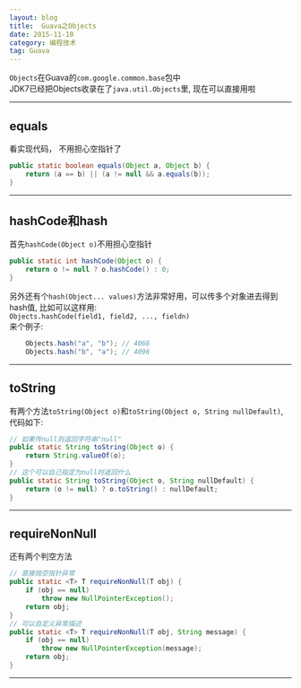 ```yaml
---
layout: blog
title:  Guava之Objects
date: 2015-11-10
category: 编程技术
tag: Guava
---
```

`Objects`在Guava的`com.google.common.base`包中  
JDK7已经把Objects收录在了`java.util.Objects`里, 现在可以直接用啦





*****
## equals
看实现代码， 不用担心空指针了

```java
public static boolean equals(Object a, Object b) {
    return (a == b) || (a != null && a.equals(b));
}
```

*****
## hashCode和hash
首先`hashCode(Object o)`不用担心空指针
```java
public static int hashCode(Object o) {
    return o != null ? o.hashCode() : 0;
}
```
另外还有个`hash(Object... values)`方法非常好用，可以传多个对象进去得到hash值, 比如可以这样用:  
`Objects.hashCode(field1, field2, ..., fieldn)`  
来个例子:
```java
    Objects.hash("a", "b"); // 4066
    Objects.hash("b", "a"); // 4096
```

*****
## toString
有两个方法`toString(Object o)`和`toString(Object o, String nullDefault)`, 代码如下:
```java
// 如果传null则返回字符串"null"
public static String toString(Object o) {
    return String.valueOf(o);
}
// 这个可以自己指定为null时返回什么
public static String toString(Object o, String nullDefault) {
    return (o != null) ? o.toString() : nullDefault;
}
```
*****

## requireNonNull
还有两个判空方法
```java
// 直接抛空指针异常
public static <T> T requireNonNull(T obj) {
    if (obj == null)
        throw new NullPointerException();
    return obj;
}
// 可以自定义异常描述
public static <T> T requireNonNull(T obj, String message) {
    if (obj == null)
        throw new NullPointerException(message);
    return obj;
}
```

*****
